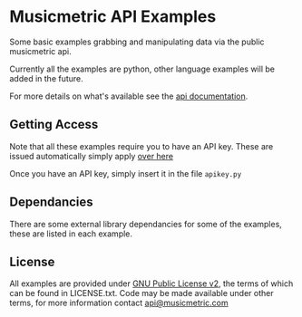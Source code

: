 Musicmetric API Examples
========================

Some basic examples grabbing and manipulating data via the public musicmetric api.

Currently all the examples are python, other language examples will be added in the future.

For more details on what's available see the [api documentation](http://developer.musicmetric.com/).


Getting Access
--------------
Note that all these examples require you to have an API key.  These are issued automatically simply apply [over here](https://secure.semetric.com/sf-api-signup)

Once you have an API key, simply insert it in the file `apikey.py`

Dependancies
------------
There are some external library dependancies for some of the examples, these are listed in each example.


License
-------
All examples are provided under [GNU Public License v2](http://www.gnu.org/licenses/gpl-2.0.html), the terms of which can be found in LICENSE.txt.  Code may be made available under other terms, for more information contact [api@musicmetric.com](mailto:api@musicmetric.com)